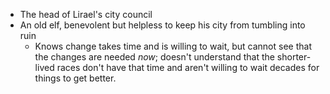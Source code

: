 
- The head of Lirael's city council
- An old elf, benevolent but helpless to keep his city from tumbling into ruin
	- Knows change takes time and is willing to wait, but cannot see that the changes are needed _now_; doesn't understand that the shorter-lived races don't have that time and aren't willing to wait decades for things to get better. 